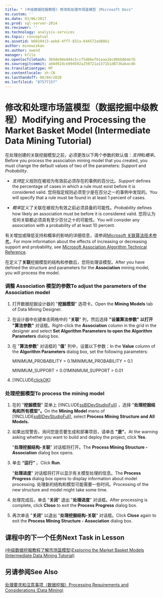 ```yaml
---
title: " (中级数据挖掘教程) 修改和处理市场篮模型 |Microsoft Docs"
ms.custom: ''
ms.date: 03/06/2017
ms.prod: sql-server-2014
ms.reviewer: ''
ms.technology: analysis-services
ms.topic: conceptual
ms.assetid: b6019413-aebd-4ff7-831a-644572ad88b1
author: minewiskan
ms.author: owend
manager: kfile
ms.openlocfilehash: 369de98e944c5ccf5d06ef61eaa16c06bb864e7b
ms.sourcegitcommit: ad4d92dce894592a259721a1571b1d8736abacdb
ms.translationtype: MT
ms.contentlocale: zh-CN
ms.lasthandoff: 08/04/2020
ms.locfileid: "87577157"
---
```

# <a name="modifying-and-processing-the-market-basket-model-intermediate-data-mining-tutorial"></a><span data-ttu-id="35c11-102">修改和处理市场篮模型（数据挖掘中级教程）</span><span class="sxs-lookup"><span data-stu-id="35c11-102">Modifying and Processing the Market Basket Model (Intermediate Data Mining Tutorial)</span></span>
  <span data-ttu-id="35c11-103">在处理创建的关联挖掘模型之前，必须更改以下两个参数的默认值：*支持*和*概率*。</span><span class="sxs-lookup"><span data-stu-id="35c11-103">Before you process the association mining model that you created, you must change the default values of two of the parameters: *Support* and *Probability*.</span></span>  
  
-   <span data-ttu-id="35c11-104">*支持*定义规则在被视为有效前必须存在的事例的百分比。</span><span class="sxs-lookup"><span data-stu-id="35c11-104">*Support* defines the percentage of cases in which a rule must exist before it is considered valid.</span></span> <span data-ttu-id="35c11-105">您将指定规则必须至少是在百分之一的事例中发现的。</span><span class="sxs-lookup"><span data-stu-id="35c11-105">You will specify that a rule must be found in at least 1 percent of cases.</span></span>  
  
-   <span data-ttu-id="35c11-106">*概率*定义了关联在被视为有效之前必须具备的可能性。</span><span class="sxs-lookup"><span data-stu-id="35c11-106">*Probability* defines how likely an association must be before it is considered valid.</span></span> <span data-ttu-id="35c11-107">您将认为任何关联都必须具有至少百分之十的可能性。</span><span class="sxs-lookup"><span data-stu-id="35c11-107">You will consider any association with a probability of at least 10 percent.</span></span>  
  
 <span data-ttu-id="35c11-108">有关增加或降低支持和概率的影响的详细信息，请参阅[Microsoft 关联算法技术参考](../../2014/analysis-services/data-mining/microsoft-association-algorithm-technical-reference.md)。</span><span class="sxs-lookup"><span data-stu-id="35c11-108">For more information about the effects of increasing or decreasing support and probability, see [Microsoft Association Algorithm Technical Reference](../../2014/analysis-services/data-mining/microsoft-association-algorithm-technical-reference.md).</span></span>  
  
 <span data-ttu-id="35c11-109">在定义了**关联**挖掘模型的结构和参数后，您将处理该模型。</span><span class="sxs-lookup"><span data-stu-id="35c11-109">After you have defined the structure and parameters for the **Association** mining model, you will process the model.</span></span>  
  
### <a name="to-adjust-the-parameters-of-the-association-model"></a><span data-ttu-id="35c11-110">调整 Association 模型的参数</span><span class="sxs-lookup"><span data-stu-id="35c11-110">To adjust the parameters of the Association model</span></span>  
  
1.  <span data-ttu-id="35c11-111">打开数据挖掘设计器的 "**挖掘模型**" 选项卡。</span><span class="sxs-lookup"><span data-stu-id="35c11-111">Open the **Mining Models** tab of Data Mining Designer.</span></span>  
  
2.  <span data-ttu-id="35c11-112">在设计器中右键单击网格中的 "**关联**" 列，然后选择 **"设置算法参数" 以打开 "算法参数"** 对话框。</span><span class="sxs-lookup"><span data-stu-id="35c11-112">Right-click the **Association** column in the grid in the designer and select **Set Algorithm Parameters to open the Algorithm Parameters** dialog box.</span></span>  
  
3.  <span data-ttu-id="35c11-113">在 "**算法参数**" 对话框的 "**值**" 列中，设置以下参数：</span><span class="sxs-lookup"><span data-stu-id="35c11-113">In the **Value** column of the **Algorithm Parameters** dialog box, set the following parameters:</span></span>  
  
     <span data-ttu-id="35c11-114">MINIMUM_PROBABILITY = 0.1</span><span class="sxs-lookup"><span data-stu-id="35c11-114">MINIMUM_PROBABILITY = 0.1</span></span>  
  
     <span data-ttu-id="35c11-115">MINIMUM_SUPPORT = 0.01</span><span class="sxs-lookup"><span data-stu-id="35c11-115">MINIMUM_SUPPORT = 0.01</span></span>  
  
4.  [!INCLUDE[clickOK](../includes/clickok-md.md)]  
  
### <a name="to-process-the-mining-model"></a><span data-ttu-id="35c11-116">处理挖掘模型</span><span class="sxs-lookup"><span data-stu-id="35c11-116">To process the mining model</span></span>  
  
1.  <span data-ttu-id="35c11-117">在的 "**挖掘模型**" 菜单上 [!INCLUDE[ssBIDevStudioFull](../includes/ssbidevstudiofull-md.md)] ，选择 "**处理挖掘结构和所有模型"。**</span><span class="sxs-lookup"><span data-stu-id="35c11-117">On the **Mining Model** menu of [!INCLUDE[ssBIDevStudioFull](../includes/ssbidevstudiofull-md.md)], select **Process Mining Structure and All Models.**</span></span>  
  
2.  <span data-ttu-id="35c11-118">如果出现警告，询问您是否要生成和部署项目，请单击 **"是"**。</span><span class="sxs-lookup"><span data-stu-id="35c11-118">At the warning asking whether you want to build and deploy the project, click **Yes**.</span></span>  
  
     <span data-ttu-id="35c11-119">"**处理挖掘结构-关联**" 对话框将打开。</span><span class="sxs-lookup"><span data-stu-id="35c11-119">The **Process Mining Structure - Association** dialog box opens.</span></span>  
  
3.  <span data-ttu-id="35c11-120">单击 **“运行”** 。</span><span class="sxs-lookup"><span data-stu-id="35c11-120">Click **Run**.</span></span>  
  
     <span data-ttu-id="35c11-121">"**处理进度**" 对话框将打开以显示有关模型处理的信息。</span><span class="sxs-lookup"><span data-stu-id="35c11-121">The **Process Progress** dialog box opens to display information about model processing.</span></span> <span data-ttu-id="35c11-122">处理新的结构和模型可能需要一些时间。</span><span class="sxs-lookup"><span data-stu-id="35c11-122">Processing of the new structure and model might take some time.</span></span>  
  
4.  <span data-ttu-id="35c11-123">处理完成后，单击 "**关闭**" 退出 "**处理进度**" 对话框。</span><span class="sxs-lookup"><span data-stu-id="35c11-123">After processing is complete, click **Close** to exit the **Process Progress** dialog box.</span></span>  
  
5.  <span data-ttu-id="35c11-124">再次单击 "**关闭**" 以退出 "**处理挖掘结构-关联**" 对话框。</span><span class="sxs-lookup"><span data-stu-id="35c11-124">Click **Close** again to exit the **Process Mining Structure - Association** dialog box.</span></span>  
  
## <a name="next-task-in-lesson"></a><span data-ttu-id="35c11-125">课程中的下一个任务</span><span class="sxs-lookup"><span data-stu-id="35c11-125">Next Task in Lesson</span></span>  
 [<span data-ttu-id="35c11-126">&#40;中级数据挖掘教程了解市场篮模型&#41;</span><span class="sxs-lookup"><span data-stu-id="35c11-126">Exploring the Market Basket Models &#40;Intermediate Data Mining Tutorial&#41;</span></span>](../../2014/tutorials/exploring-the-market-basket-models-intermediate-data-mining-tutorial.md)  
  
## <a name="see-also"></a><span data-ttu-id="35c11-127">另请参阅</span><span class="sxs-lookup"><span data-stu-id="35c11-127">See Also</span></span>  
 [<span data-ttu-id="35c11-128">处理要求和注意事项（数据挖掘）</span><span class="sxs-lookup"><span data-stu-id="35c11-128">Processing Requirements and Considerations &#40;Data Mining&#41;</span></span>](../../2014/analysis-services/data-mining/processing-requirements-and-considerations-data-mining.md)  
  
  
